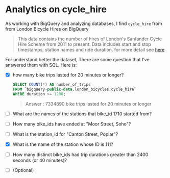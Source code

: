 # Analytics on cycle_hire

As working with BigQuery and analyzing databases, I find `cycle_hire` from from London Bicycle Hires on BigQuery

> This data contains the number of hires of London's Santander Cycle Hire Scheme from 2011 to present. Data includes start and stop timestamps, station names and ride duration. for more detail see [here](https://console.cloud.google.com/bigquery(cameo:product/greater-london-authority/london-bicycles)?project=my-project-341411)


For understand better the dataset, There are some question that I've answered them with SQL. Here is:

- [x] how many bike trips lasted for 20 minutes or longer?
  ```sql
  SELECT COUNT(*) AS number_of_trips
  FROM `bigquery-public-data.london_bicycles.cycle_hire`
  WHERE duration >= 1200;
  ```
  > Answer : 7334890 bike trips lasted for 20 minutes or longer
- [ ] What are the names of the stations that bike_id 1710 started from?
- [ ] How many bike_ids have ended at "Moor Street, Soho"?
- [ ] What is the station_id for "Canton Street, Poplar"?
- [x] What is the name of the station whose ID is 111?
- [ ] How many distinct bike_ids had trip durations greater than 2400 seconds (or 40 minutes)?
- [ ] \(Optional)

